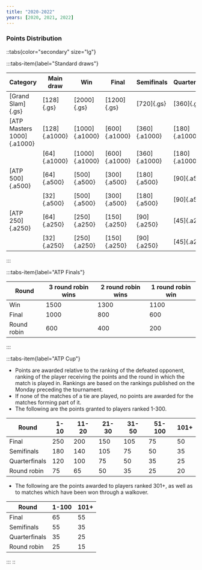 ```yaml
---
title: "2020-2022"
years: [2020, 2021, 2022]
---
```


### Points Distribution

::tabs{color="secondary" size="lg"}

:::tabs-item{label="Standard draws"}

| Category                   | Main draw     | Win            | Final         | Semifinals    | Quarterfinals | Round of 16  | Round of 32  | Round of 64  | Round of 128 |
| -------------------------- | ------------- | -------------- | ------------- | ------------- | ------------- | ------------ | ------------ | ------------ | ------------ |
| [Grand Slam]{.gs}          | [128]{.gs}    | [2000]{.gs}    | [1200]{.gs}   | [720]{.gs}    | [360]{.gs}    | [180]{.gs}   | [90]{.gs}    | [45]{.gs}    | [10]{.gs}    |
| [ATP Masters 1000]{.a1000} | [128]{.a1000} | [1000]{.a1000} | [600]{.a1000} | [360]{.a1000} | [180]{.a1000} | [90]{.a1000} | [45]{.a1000} | [25]{.a1000} | [10]{.a1000} |
|                            | [64]{.a1000}  | [1000]{.a1000} | [600]{.a1000} | [360]{.a1000} | [180]{.a1000} | [90]{.a1000} | [45]{.a1000} | [10]{.a1000} | —            |
| [ATP 500]{.a500}           | [64]{.a500}   | [500]{.a500}   | [300]{.a500}  | [180]{.a500}  | [90]{.a500}   | [45]{.a500}  | [20]{.a500}  | [0]{.a500}   | —            |
|                            | [32]{.a500}   | [500]{.a500}   | [300]{.a500}  | [180]{.a500}  | [90]{.a500}   | [45]{.a500}  | [0]{.a500}   | —            | —            |
| [ATP 250]{.a250}           | [64]{.a250}   | [250]{.a250}   | [150]{.a250}  | [90]{.a250}   | [45]{.a250}   | [20]{.a250}  | [10]{.a250}  | [0]{.a250}   | —            |
|                            | [32]{.a250}   | [250]{.a250}   | [150]{.a250}  | [90]{.a250}   | [45]{.a250}   | [20]{.a250}  | [0]{.a250}   | —            | —            |

:::

:::tabs-item{label="ATP Finals"}

| Round       | 3 round robin wins | 2 round robin wins | 1 round robin win |
| ----------- | ------------------ | ------------------ | ----------------- |
| Win         | 1500               | 1300               | 1100              |
| Final       | 1000               | 800                | 600               |
| Round robin | 600                | 400                | 200               |

:::

:::tabs-item{label="ATP Cup"}

- Points are awarded relative to the ranking of the defeated opponent, ranking of the player receiving the points and the round in which the match is played in. Rankings are based on the rankings published on the Monday preceding the tournament.
- If none of the matches of a tie are played, no points are awarded for the matches forming part of it.
- The following are the points granted to players ranked 1-300.

| Round         | 1-10 | 11-20 | 21-30 | 31-50 | 51-100 | 101+ |
| ------------- | ---- | ----- | ----- | ----- | ------ | ---- |
| Final         | 250  | 200   | 150   | 105   | 75     | 50   |
| Semifinals    | 180  | 140   | 105   | 75    | 50     | 35   |
| Quarterfinals | 120  | 100   | 75    | 50    | 35     | 25   |
| Round robin   | 75   | 65    | 50    | 35    | 25     | 20   |

- The following are the points awarded to players ranked 301+, as well as to matches which have been won through a walkover.

| Round         | 1-100 | 101+ |
| ------------- | ----- | ---- |
| Final         | 65    | 55   |
| Semifinals    | 55    | 35   |
| Quarterfinals | 35    | 25   |
| Round robin   | 25    | 15   |

:::
::
